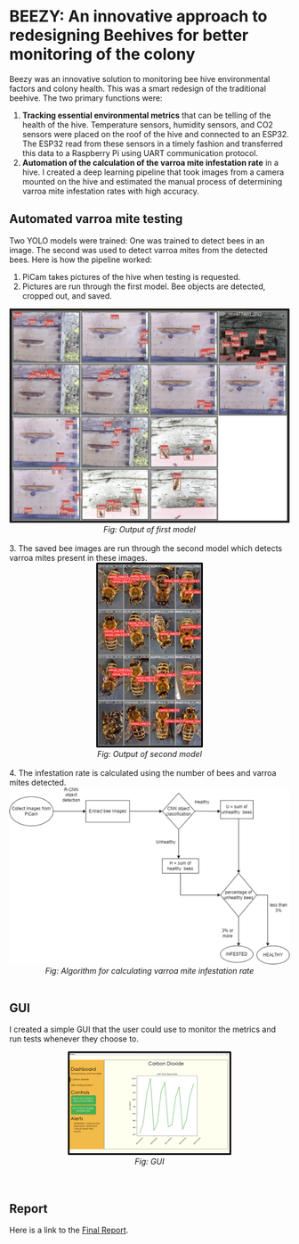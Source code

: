 # BEEZY: An innovative approach to redesigning Beehives for better monitoring of the colony

Beezy was an innovative solution to monitoring bee hive environmental factors and colony health. This was a smart redesign of the traditional beehive. The two primary functions were:

1. **Tracking essential environmental metrics** that can be telling of the health of the hive. Temperature sensors, humidity sensors, and CO2 sensors were placed on the roof of the hive and connected to an ESP32. The ESP32 read from these sensors in a timely fashion and transferred this data to a Raspberry Pi using UART communication protocol.
2. **Automation of the calculation of the varroa mite infestation rate** in a hive. I created a deep learning pipeline that took images from a camera mounted on the hive and estimated the manual process of determining varroa mite infestation rates with high accuracy.

## Automated varroa mite testing

Two YOLO models were trained: One was trained to detect bees in an image. The second was used to detect varroa mites from the detected bees. Here is how the pipeline worked:


1. PiCam takes pictures of the hive when testing is requested.
2. Pictures are run through the first model. Bee objects are detected, cropped out, and saved.<br>
<div align="center">
  <img src="/bee_detection.png" alt="Output of first model"><br>
  <em>Fig: Output of first model</em><br><br>
</div>
3. The saved bee images are run through the second model which detects varroa mites present in these images.<br>
<div align="center">
  <img src="/Varroa_Mite_detection.jpg" alt="Output of second model"><br>
  <em>Fig: Output of second model</em><br><br>
</div>
4. The infestation rate is calculated using the number of bees and varroa mites detected.<br>
<div align="center">
  <img src="/algorithm.png" alt="Algorithm for calculating varroa mite infestation rate"><br>
  <em>Fig: Algorithm for calculating varroa mite infestation rate</em><br><br>
</div>




## GUI
I created a simple GUI that the user could use to monitor the metrics and run tests whenever they choose to.

<div align="center">
  <img src="/GUI.png" alt="GUI"><br>
  <em>Fig: GUI</em>
</div><br><br>

## Report
Here is a link to the [Final Report](https://drive.google.com/file/d/1C9szNUPga6EwcM8YAbFXn-X4DOJMqWRc/view?usp=sharing).
